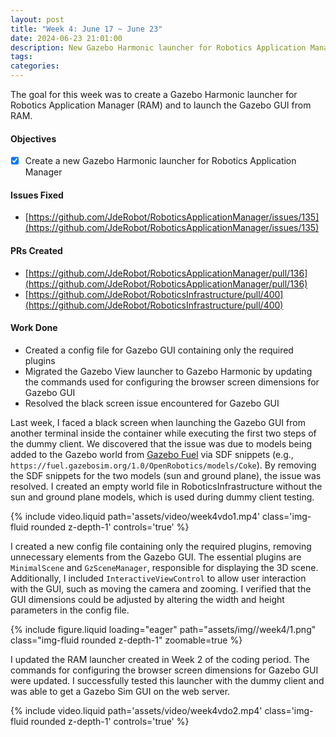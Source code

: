 ```yaml
---
layout: post
title: "Week 4: June 17 ~ June 23"
date: 2024-06-23 21:01:00
description: New Gazebo Harmonic launcher for Robotics Application Manager
tags: 
categories: 
---
```


The goal for this week was to create a Gazebo Harmonic launcher for Robotics Application Manager (RAM) and to launch the Gazebo GUI from RAM. 

#### Objectives

- [x] Create a new Gazebo Harmonic launcher for Robotics Application Manager

#### Issues Fixed

- [https://github.com/JdeRobot/RoboticsApplicationManager/issues/135](https://github.com/JdeRobot/RoboticsApplicationManager/issues/135)

#### PRs Created

- [https://github.com/JdeRobot/RoboticsApplicationManager/pull/136](https://github.com/JdeRobot/RoboticsApplicationManager/pull/136)
- [https://github.com/JdeRobot/RoboticsInfrastructure/pull/400](https://github.com/JdeRobot/RoboticsInfrastructure/pull/400)

#### Work Done

- Created a config file for Gazebo GUI containing only the required plugins
- Migrated the Gazebo View launcher to Gazebo Harmonic by updating the commands used for configuring the browser screen dimensions for Gazebo GUI
- Resolved the black screen issue encountered for Gazebo GUI

Last week, I faced a black screen when launching the Gazebo GUI from another terminal inside the container while executing the first two steps of the dummy client. We discovered that the issue was due to models being added to the Gazebo world from [Gazebo Fuel](https://app.gazebosim.org/fuel) via SDF snippets (e.g., `https://fuel.gazebosim.org/1.0/OpenRobotics/models/Coke`). By removing the SDF snippets for the two models (sun and ground plane), the issue was resolved. I created an empty world file in RoboticsInfrastructure without the sun and ground plane models, which is used during dummy client testing.

<div class="row mt-3 justify-content-center">
    <div class="col-lg-10 mt-3 mt-md-0">
        {% include video.liquid path='assets/video/week4vdo1.mp4' class='img-fluid rounded z-depth-1' controls='true' %}
    </div>
</div>

I created a new config file containing only the required plugins, removing unnecessary elements from the Gazebo GUI. The essential plugins are `MinimalScene` and `GzSceneManager`, responsible for displaying the 3D scene. Additionally, I included `InteractiveViewControl` to allow user interaction with the GUI, such as moving the camera and zooming. I verified that the GUI dimensions could be adjusted by altering the width and height parameters in the config file.

{% include figure.liquid loading="eager" path="assets/img//week4/1.png" class="img-fluid rounded z-depth-1" zoomable=true %}

I updated the RAM launcher created in Week 2 of the coding period. The commands for configuring the browser screen dimensions for Gazebo GUI were updated. I successfully tested this launcher with the dummy client and was able to get a Gazebo Sim GUI on the web server.

<div class="row mt-3 justify-content-center">
    <div class="col-lg-10 mt-3 mt-md-0">
        {% include video.liquid path='assets/video/week4vdo2.mp4' class='img-fluid rounded z-depth-1' controls='true' %}
    </div>
</div>